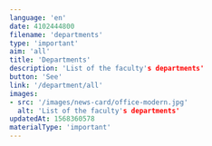 ```yaml
---
language: 'en'
date: 4102444800
filename: 'departments'
type: 'important'
aim: 'all'
title: 'Departments'
description: 'List of the faculty's departments'
button: 'See'
link: '/department/all'
images:
- src: '/images/news-card/office-modern.jpg'
  alt: 'List of the faculty's departments'
updatedAt: 1568360578
materialType: 'important'
---
```

